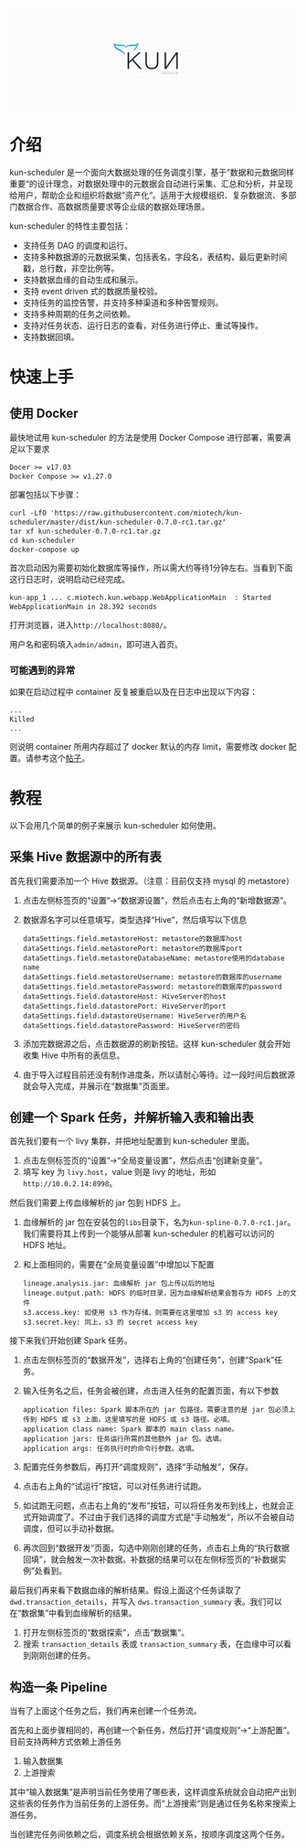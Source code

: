 <p align="center">
    <img src="docs/static/img/github_bg.png">
</p>

# 介绍

kun-scheduler 是一个面向大数据处理的任务调度引擎，基于”数据和元数据同样重要“的设计理念，对数据处理中的元数据会自动进行采集、汇总和分析，并呈现给用户，帮助企业和组织将数据”资产化“。适用于大规模组织、复杂数据流、多部门数据合作、高数据质量要求等企业级的数据处理场景。

kun-scheduler 的特性主要包括：

- 支持任务 DAG 的调度和运行。
- 支持多种数据源的元数据采集，包括表名，字段名，表结构，最后更新时间戳，总行数，非空比例等。
- 支持数据血缘的自动生成和展示。
- 支持 event driven 式的数据质量校验。
- 支持任务的监控告警，并支持多种渠道和多种告警规则。
- 支持多种周期的任务之间依赖。
- 支持对任务状态、运行日志的查看，对任务进行停止、重试等操作。
- 支持数据回填。

# 快速上手
## 使用 Docker

最快地试用 kun-scheduler 的方法是使用 Docker Compose 进行部署，需要满足以下要求

```
Docer >= v17.03
Docker Compose >= v1.27.0
```

部署包括以下步骤：

```
curl -LfO 'https://raw.githubusercontent.com/miotech/kun-scheduler/master/dist/kun-scheduler-0.7.0-rc1.tar.gz'
tar xf kun-scheduler-0.7.0-rc1.tar.gz
cd kun-scheduler
docker-compose up
```

首次启动因为需要初始化数据库等操作，所以需大约等待1分钟左右。当看到下面这行日志时，说明启动已经完成。

```
kun-app_1 ... c.miotech.kun.webapp.WebApplicationMain  : Started WebApplicationMain in 28.392 seconds
```

打开浏览器，进入`http://localhost:8080/`。

用户名和密码填入`admin/admin`，即可进入首页。

### 可能遇到的异常

如果在启动过程中 container 反复被重启以及在日志中出现以下内容：

```
...
Killed
...
```

则说明 container 所用内存超过了 docker 默认的内存 limit，需要修改 docker 配置。请参考这个[帖子](https://stackoverflow.com/questions/44417159/docker-process-killed-with-cryptic-killed-message)。

# 教程

以下会用几个简单的例子来展示 kun-scheduler 如何使用。

## 采集 Hive 数据源中的所有表

首先我们需要添加一个 Hive 数据源。（注意：目前仅支持 mysql 的 metastore）

1. 点击左侧标签页的“设置”->“数据源设置”，然后点击右上角的“新增数据源”。
2. 数据源名字可以任意填写，类型选择“Hive”，然后填写以下信息

    ```
    dataSettings.field.metastoreHost: metastore的数据库host
    dataSettings.field.metastorePort: metastore的数据库port
    dataSettings.field.metastoreDatabaseName: metastore使用的database name
    dataSettings.field.metastoreUsername: metastore的数据库的username
    dataSettings.field.metastorePassword: metastore的数据库的password
    dataSettings.field.datastoreHost: HiveServer的host
    dataSettings.field.datastorePort: HiveServer的port
    dataSettings.field.datastoreUsername: HiveServer的用户名
    dataSettings.field.datastorePassword: HiveServer的密码
    ```
3. 添加完数据源之后，点击数据源的刷新按钮。这样 kun-scheduler 就会开始收集 Hive 中所有的表信息。
4. 由于导入过程目前还没有制作进度条，所以请耐心等待。过一段时间后数据源就会导入完成，并展示在“数据集”页面里。

## 创建一个 Spark 任务，并解析输入表和输出表

首先我们要有一个 livy 集群，并把地址配置到 kun-scheduler 里面。

1. 点击左侧标签页的“设置”->“全局变量设置”，然后点击“创建新变量”。
2. 填写 key 为 `livy.host`，value 则是 livy 的地址，形如`http://10.0.2.14:8998`。

然后我们需要上传血缘解析的 jar 包到 HDFS 上。

1. 血缘解析的 jar 包在安装包的`libs`目录下，名为`kun-spline-0.7.0-rc1.jar`。我们需要将其上传到一个能够从部署 kun-scheduler 的机器可以访问的 HDFS 地址。
2. 和上面相同的，需要在“全局变量设置”中增加以下配置

    ```
    lineage.analysis.jar: 血缘解析 jar 包上传以后的地址
    lineage.output.path: HDFS 的临时目录，因为血缘解析结果会暂存为 HDFS 上的文件
    s3.access.key: 如使用 s3 作为存储，则需要在这里增加 s3 的 access key
    s3.secret.key: 同上，s3 的 secret access key
    ```

接下来我们开始创建 Spark 任务。

1. 点击左侧标签页的“数据开发”，选择右上角的“创建任务”，创建“Spark”任务。
2. 输入任务名之后，任务会被创建，点击进入任务的配置页面，有以下参数

    ```
    application files: Spark 脚本所在的 jar 包路径。需要注意的是 jar 包必须上传到 HDFS 或 s3 上面，这里填写的是 HDFS 或 s3 路径。必填。
    application class name: Spark 脚本的 main class name。
    application jars: 任务运行所需的其他额外 jar 包。选填。
    application args: 任务执行时的命令行参数。选填。
    ```
3. 配置完任务参数后，再打开“调度规则”，选择“手动触发”，保存。
4. 点击右上角的“试运行”按钮，可以对任务进行试跑。
5. 如试跑无问题，点击右上角的“发布”按钮，可以将任务发布到线上，也就会正式开始调度了。不过由于我们选择的调度方式是”手动触发“，所以不会被自动调度，但可以手动补数据。
6. 再次回到“数据开发”页面，勾选中刚刚创建的任务，点击右上角的“执行数据回填”，就会触发一次补数据。补数据的结果可以在左侧标签页的“补数据实例”处看到。

最后我们再来看下数据血缘的解析结果。假设上面这个任务读取了 `dwd.transaction_details`，并写入 `dws.transaction_summary` 表。我们可以在“数据集”中看到血缘解析的结果。

1. 打开左侧标签页的“数据探索”，点击“数据集”。
2. 搜索 `transaction_details` 表或 `transaction_summary` 表，在血缘中可以看到刚刚创建的任务。

## 构造一条 Pipeline

当有了上面这个任务之后，我们再来创建一个任务流。

首先和上面步骤相同的，再创建一个新任务，然后打开“调度规则”->“上游配置”。目前支持两种方式依赖上游任务

1. 输入数据集
2. 上游搜索

其中“输入数据集”是声明当前任务使用了哪些表，这样调度系统就会自动把产出到这些表的任务作为当前任务的上游任务。而“上游搜索“则是通过任务名称来搜索上游任务。

当创建完任务间依赖之后，调度系统会根据依赖关系，按顺序调度这两个任务。
